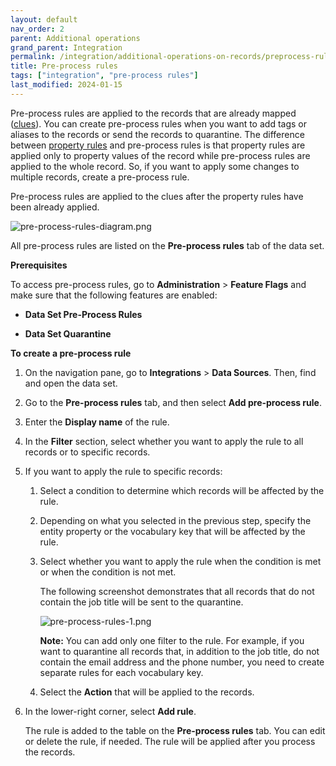 ```yaml
---
layout: default
nav_order: 2
parent: Additional operations
grand_parent: Integration
permalink: /integration/additional-operations-on-records/preprocess-rules
title: Pre-process rules
tags: ["integration", "pre-process rules"]
last_modified: 2024-01-15
---
```


Pre-process rules are applied to the records that are already mapped ([clues](/key-terms-and-features/clue-reference)). You can create pre-process rules when you want to add tags or aliases to the records or send the records to quarantine. The difference between [property rules](/integration/additional-operations-on-records/property-rules) and pre-process rules is that property rules are applied only to property values of the record while pre-process rules are applied to the whole record. So, if you want to apply some changes to multiple records, create a pre-process rule.

Pre-process rules are applied to the clues after the property rules have been already applied.

![pre-process-rules-diagram.png](../../assets/images/integration/additional-operations/pre-process-rules-diagram.png)

All pre-process rules are listed on the **Pre-process rules** tab of the data set.

**Prerequisites**

To access pre-process rules, go to **Administration** > **Feature Flags** and make sure that the following features are enabled:

- **Data Set Pre-Process Rules**

- **Data Set Quarantine**

**To create a pre-process rule**

1. On the navigation pane, go to **Integrations** > **Data Sources**. Then, find and open the data set.

1. Go to the **Pre-process rules** tab, and then select **Add pre-process rule**.

1. Enter the **Display name** of the rule.

1. In the **Filter** section, select whether you want to apply the rule to all records or to specific records.

1. If you want to apply the rule to specific records:

    1. Select a condition to determine which records will be affected by the rule.

    1. Depending on what you selected in the previous step, specify the entity property or the vocabulary key that will be affected by the rule.

    1. Select whether you want to apply the rule when the condition is met or when the condition is not met.

        The following screenshot demonstrates that all records that do not contain the job title will be sent to the quarantine.

        ![pre-process-rules-1.png](../../assets/images/integration/additional-operations/pre-process-rules-1.png)

        **Note:** You can add only one filter to the rule. For example, if you want to quarantine all records that, in addition to the job title, do not contain the email address and the phone number, you need to create separate rules for each vocabulary key.

    1. Select the **Action** that will be applied to the records.

1. In the lower-right corner, select **Add rule**.

    The rule is added to the table on the **Pre-process rules** tab. You can edit or delete the rule, if needed. The rule will be applied after you process the records.